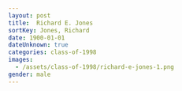 ```yaml
---
layout: post
title:  Richard E. Jones
sortKey: Jones, Richard
date: 1900-01-01
dateUnknown: true
categories: class-of-1998
images:
  - /assets/class-of-1998/richard-e-jones-1.png
gender: male
---
```


